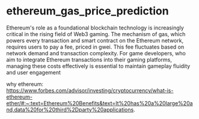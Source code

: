 # ethereum_gas_price_prediction
Ethereum's role as a foundational blockchain technology is increasingly critical in the rising field of Web3 gaming. The mechanism of gas, which powers every transaction and smart contract on the Ethereum network, requires users to pay a fee, priced in gwei. This fee fluctuates based on network demand and transaction complexity. For game developers, who aim to integrate Ethereum transactions into their gaming platforms, managing these costs effectively is essential to maintain gameplay fluidity and user engagement

why ethereum:
https://www.forbes.com/advisor/investing/cryptocurrency/what-is-ethereum-ether/#:~:text=Ethereum%20Benefits&text=It%20has%20a%20large%20and,data%20for%20third%2Dparty%20applications.
